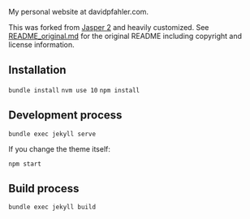 My personal website at davidpfahler.com.

This was forked from [Jasper 2](https://github.com/jekyller/jasper2) and heavily customized. See [README_original.md](README_original.md) for the original README including copyright and license information.

## Installation

`bundle install`
`nvm use 10`
`npm install`

## Development process

`bundle exec jekyll serve`

If you change the theme itself:

`npm start`

## Build process

`bundle exec jekyll build`